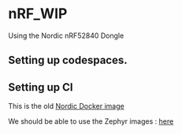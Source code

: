 # nRF_WIP
Using the Nordic nRF52840 Dongle

## Setting up codespaces. 

## Setting up CI 
This is the old [Nordic Docker image](https://github.com/NordicPlayground/nrf-docker?tab=readme-ov-file)

We should be able to use the Zephyr images :
[here](https://github.com/zephyrproject-rtos/docker-image/pkgs/container/ci)
